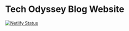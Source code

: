 # Tech Odyssey Blog Website

[![Netlify Status](https://api.netlify.com/api/v1/badges/768d9734-0ed7-4ff3-a427-b91aba545fb5/deploy-status)](https://app.netlify.com/sites/mellow-nougat-107472/deploys)